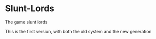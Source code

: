 # Slunt-Lords
The game slunt lords

This is the first version, with both the old system
and the new generation
